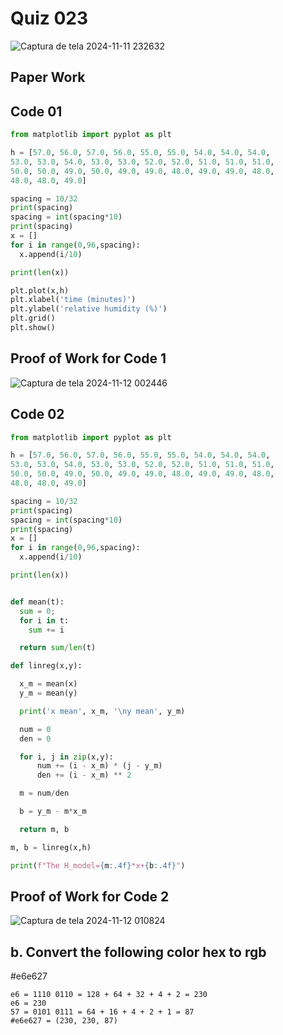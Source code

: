 # Quiz 023

![Captura de tela 2024-11-11 232632](https://github.com/user-attachments/assets/5c571c1c-41b2-4cf2-af11-2c7e4f010269)


## Paper Work


## Code 01

```py
from matplotlib import pyplot as plt

h = [57.0, 56.0, 57.0, 56.0, 55.0, 55.0, 54.0, 54.0, 54.0,
53.0, 53.0, 54.0, 53.0, 53.0, 52.0, 52.0, 51.0, 51.0, 51.0,
50.0, 50.0, 49.0, 50.0, 49.0, 49.0, 48.0, 49.0, 49.0, 48.0,
48.0, 48.0, 49.0]

spacing = 10/32
print(spacing)
spacing = int(spacing*10)
print(spacing)
x = []
for i in range(0,96,spacing):
  x.append(i/10)

print(len(x))

plt.plot(x,h)
plt.xlabel('time (minutes)')
plt.ylabel('relative humidity (%)')
plt.grid()
plt.show()

```

## Proof of Work for Code 1

![Captura de tela 2024-11-12 002446](https://github.com/user-attachments/assets/a3372c9a-51ce-40d8-b1de-e20a66bdbde4)

## Code 02

```py
from matplotlib import pyplot as plt

h = [57.0, 56.0, 57.0, 56.0, 55.0, 55.0, 54.0, 54.0, 54.0,
53.0, 53.0, 54.0, 53.0, 53.0, 52.0, 52.0, 51.0, 51.0, 51.0,
50.0, 50.0, 49.0, 50.0, 49.0, 49.0, 48.0, 49.0, 49.0, 48.0,
48.0, 48.0, 49.0]

spacing = 10/32
print(spacing)
spacing = int(spacing*10)
print(spacing)
x = []
for i in range(0,96,spacing):
  x.append(i/10)

print(len(x))


def mean(t):
  sum = 0;
  for i in t:
    sum += i

  return sum/len(t)

def linreg(x,y):

  x_m = mean(x)
  y_m = mean(y)

  print('x mean', x_m, '\ny mean', y_m)

  num = 0
  den = 0

  for i, j in zip(x,y):
      num += (i - x_m) * (j - y_m)
      den += (i - x_m) ** 2

  m = num/den

  b = y_m - m*x_m

  return m, b

m, b = linreg(x,h)

print(f"The H_model={m:.4f}*x+{b:.4f}")
```
## Proof of Work for Code 2

![Captura de tela 2024-11-12 010824](https://github.com/user-attachments/assets/4d23b09e-7970-4415-8489-9a74a9311222)

## b. Convert the following color hex to rgb
  #e6e627

    e6 = 1110 0110 = 128 + 64 + 32 + 4 + 2 = 230
    e6 = 230
    57 = 0101 0111 = 64 + 16 + 4 + 2 + 1 = 87
    #e6e627 = (230, 230, 87)
